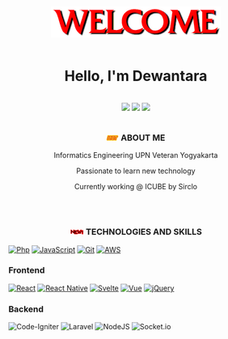 <div <div align="center">
 <img src="https://github.com/dewantaratirta/dewantaratirta/blob/main/img/welcome.gif?raw=true"/>
</div>

<br>
<div>
 <h1 align="center">Hello, I'm Dewantara </h1>
 </div>


<br/>

<div align="center">
<a href="https://dewantaratirta.github.io"><img src="https://img.shields.io/badge/profile-grey?style=for-the-badge&logoColor=white"/></a>
<a href="https://www.linkedin.com/in/dewantara-tirta/"><img src="https://img.shields.io/badge/linkedin-informational?style=for-the-badge&logo=linkedin&logoColor=white"/></a>
<a href="mailto:dewantara.tirta@gmail.com"><img src="https://img.shields.io/badge/gmail-EA4335.svg?style=for-the-badge&logo=gmail&logoColor=white"/></a>
</div>


</br>
<h3 align="center"><img src="https://raw.githubusercontent.com/dewantaratirta/dewantaratirta/main/img/hot-2.gif" height="11px"/> ABOUT ME</h3>

<p align="center">Informatics Engineering UPN Veteran Yogyakarta</p>
<p align="center">Passionate to learn new technology</p>
<p align="center">Currently working @ ICUBE by Sirclo</p>
<br><br>

<h3 align="center"><img src="https://raw.githubusercontent.com/dewantaratirta/dewantaratirta/main/img/download.gif" /> TECHNOLOGIES AND SKILLS</h2>


[![Php](https://img.shields.io/badge/PHP-777BB4?style=for-the-badge&logo=php&logoColor=white)](#)
[![JavaScript](https://img.shields.io/badge/javascript-%23323330.svg?style=for-the-badge&logo=javascript&logoColor=%23F7DF1E)](#)
[![Git](https://img.shields.io/badge/GIT-E44C30?style=for-the-badge&logo=git&logoColor=white)](#)
[![AWS](https://img.shields.io/badge/Amazon_AWS-FF9900?style=for-the-badge&logo=amazonaws&logoColor=white)](#)


### Frontend

[![React](https://img.shields.io/badge/react-%2320232a.svg?style=for-the-badge&logo=react&logoColor=%2361DAFB)](#)
[![React Native](https://img.shields.io/badge/React_Native-20232A?style=for-the-badge&logo=react&logoColor=61DAFB)](#)
[![Svelte](https://img.shields.io/badge/Svelte-4A4A55?style=for-the-badge&logo=svelte&logoColor=FF3E00)](#)
[![Vue](https://img.shields.io/badge/Vue.js-35495E?style=for-the-badge&logo=vue.js&logoColor=4FC08D)](#)
[![jQuery](https://img.shields.io/badge/jQuery-0769AD?style=for-the-badge&logo=jquery&logoColor=white)](#)


### Backend

![Code-Igniter](https://img.shields.io/badge/CodeIgniter-%23EF4223.svg?style=for-the-badge&logo=codeIgniter&logoColor=white)
![Laravel](https://img.shields.io/badge/Laravel-FF2D20?style=for-the-badge&logo=laravel&logoColor=white)
![NodeJS](https://img.shields.io/badge/Node.js-43853D?style=for-the-badge&logo=node.js&logoColor=white)
![Socket.io](https://img.shields.io/badge/Socket.io-black?style=for-the-badge&logo=socket.io&badgeColor=010101)


</br></br>
